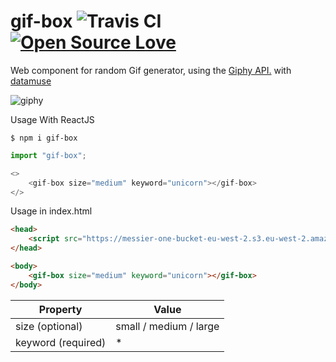 # gif-box ![Travis CI](https://github.com/MessierOne/gif-box/workflows/Travis%20CI/badge.svg)  [![Open Source Love](https://badges.frapsoft.com/os/v1/open-source.svg?v=103)](https://github.com/ellerbrock/open-source-badges/)

Web component for random Gif generator, using the [Giphy API.](https://developers.giphy.com/docs/api/endpoint/#search) with [datamuse](https://www.datamuse.com/api/)

<img src="https://media.giphy.com/media/IzVquL965ib4s/giphy.gif" alt="giphy" />


Usage With ReactJS 
``` shell script
$ npm i gif-box
```
``` javascript
import "gif-box"; 

<>
    <gif-box size="medium" keyword="unicorn"></gif-box>
</>
```


Usage in index.html 
``` html
<head>
    <script src="https://messier-one-bucket-eu-west-2.s3.eu-west-2.amazonaws.com/index.js" type="text/javascript"></script>
</head>

<body>
    <gif-box size="medium" keyword="unicorn"></gif-box>
</body>
```



|      Property      |         Value          |
|--------------------|------------------------|
| size (optional)    | small / medium / large |
| keyword (required) | *                      |
